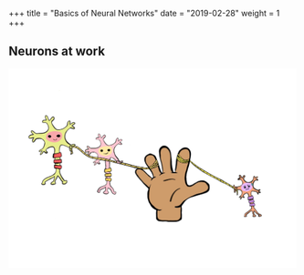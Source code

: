 +++ title = "Basics of Neural Networks"
date = "2019-02-28"
weight = 1
+++

## Neurons at work
![TEST](/neurons.jpg "Neurons at work")


